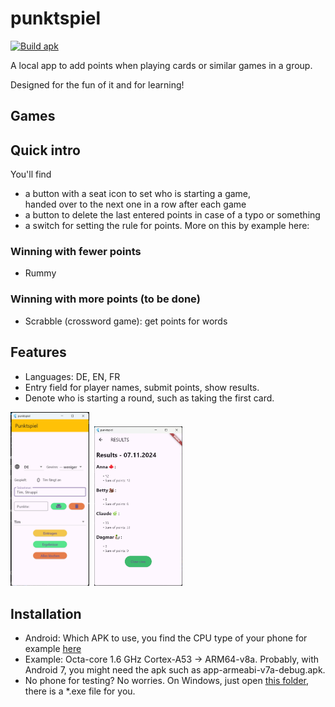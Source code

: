 # punktspiel

[![Build apk](https://github.com/DGrothe-PhD/punktspiel/actions/workflows/ci.yml/badge.svg)](https://github.com/DGrothe-PhD/punktspiel/actions/workflows/ci.yml)

A local app to add points when playing cards or similar games in a group.

Designed for the fun of it and for learning!

##  Games

## Quick intro
You'll find
- a button with a seat icon to set who is starting a game, \
  handed over to the next one in a row after each game
- a button to delete the last entered points in case of a typo or something
- a switch for setting the rule for points. More on this by example here:

### Winning with fewer points
* Rummy

### Winning with more points (to be done)
* Scrabble (crossword game): get points for words

## Features
* Languages: DE, EN, FR
* Entry field for player names, submit points, show results.
* Denote who is starting a round, such as taking the first card.

<img src="./doc/ExampleSubmitForm.png" alt="Submit Form" style="width:25%; height:auto;">&nbsp;&nbsp;<img src="./doc/ExampleResults.png" alt="Example Results" style="width:28%; height:auto;">

## Installation
* Android: Which APK to use, you find the CPU type of your phone for example [here](https://www.gsmarena.com/)
* Example: Octa-core 1.6 GHz Cortex-A53 &rarr; ARM64-v8a. Probably, with Android 7, you might need the apk such as app-armeabi-v7a-debug.apk.
* No phone for testing? No worries. On Windows, just open [this folder](build/windows/x64/runner/Release), there is a *.exe file for you.

